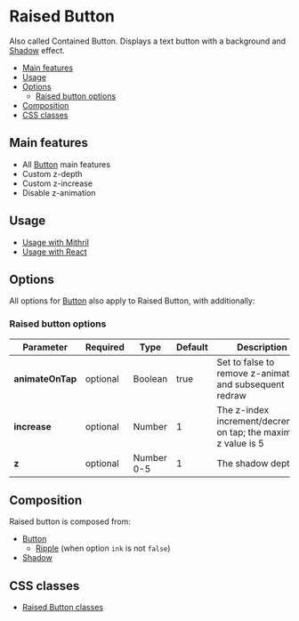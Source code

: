 # Raised Button

Also called Contained Button. Displays a text button with a background and [Shadow](shadow.md) effect.

<!-- MarkdownTOC autolink="true" autoanchor="true" bracket="round" levels="1,2,3" -->

- [Main features](#main-features)
- [Usage](#usage)
- [Options](#options)
  - [Raised button options](#raised-button-options)
- [Composition](#composition)
- [CSS classes](#css-classes)

<!-- /MarkdownTOC -->


<a id="main-features"></a>
## Main features

* All [Button](button.md) main features
* Custom z-depth
* Custom z-increase
* Disable z-animation



<a id="usage"></a>
## Usage

* [Usage with Mithril](mithril/raised-button.md)
* [Usage with React](react/raised-button.md)




<a id="options"></a>
## Options

All options for [Button](button.md) also apply to Raised Button, with additionally:


<a id="raised-button-options"></a>
### Raised button options

| **Parameter**    |  **Required** | **Type**   | **Default** | **Description** |
| ---------------- | -------------- | ---------- | ----------- | --------------- |
| **animateOnTap** | optional       | Boolean    | true        | Set to false to remove z-animation and subsequent redraw |
| **increase**     | optional       | Number     | 1           | The z-index increment/decrement on tap; the maximum z value is 5 |
| **z**            | optional       | Number 0-5 | 1           | The shadow depth |



<a id="composition"></a>
## Composition

Raised button is composed from:

* [Button](button.md)
  * [Ripple](ripple.md) (when option `ink` is not `false`)
* [Shadow](shadow.md) 



<a id="css-classes"></a>
## CSS classes

* [Raised Button classes](../../packages/polythene-css-classes/raised-button.js)


